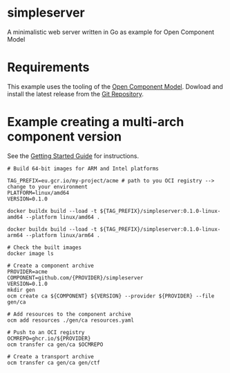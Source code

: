 # simpleserver
A minimalistic web server written in Go as example for Open Component Model

# Requirements
This example uses the tooling of the [Open Component Model](https://ocm.software). Dowload and install
the latest release from the [Git Repository](https://github.com/open-component-model/ocm/releases).

# Example creating a multi-arch component version
See the [Getting Started Guide](https://github.com/open-component-model/ocm-spec/blob/getting-started/doc/scenarios/getting-started/README.md) for instructions.

```shell
# Build 64-bit images for ARM and Intel platforms

TAG_PREFIX=eu.gcr.io/my-project/acme # path to you OCI registry --> change to your environment
PLATFORM=linux/amd64
VERSION=0.1.0

docker buildx build --load -t ${TAG_PREFIX}/simpleserver:0.1.0-linux-amd64 --platform linux/amd64 .

docker buildx build --load -t ${TAG_PREFIX}/simpleserver:0.1.0-linux-arm64 --platform linux/arm64 .

# Check the built images
docker image ls

# Create a component archive
PROVIDER=acme
COMPONENT=github.com/{PROVIDER}/simpleserver
VERSION=0.1.0
mkdir gen
ocm create ca ${COMPONENT} ${VERSION} --provider ${PROVIDER} --file gen/ca

# Add resources to the component archive
ocm add resources ./gen/ca resources.yaml

# Push to an OCI registry
OCMREPO=ghcr.io/${PROVIDER}
ocm transfer ca gen/ca $OCMREPO

# Create a transport archive
ocm transfer ca gen/ca gen/ctf
```
